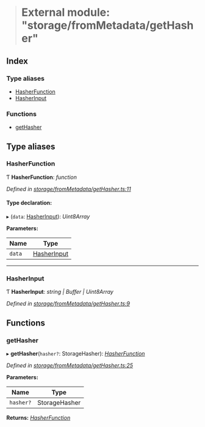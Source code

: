 > # External module: "storage/fromMetadata/getHasher"

## Index

### Type aliases

* [HasherFunction](_storage_frommetadata_gethasher_.md#hasherfunction)
* [HasherInput](_storage_frommetadata_gethasher_.md#hasherinput)

### Functions

* [getHasher](_storage_frommetadata_gethasher_.md#gethasher)

## Type aliases

###  HasherFunction

Ƭ **HasherFunction**: *function*

*Defined in [storage/fromMetadata/getHasher.ts:11](https://github.com/polkadot-js/api/blob/35622a9/packages/api-metadata/src/storage/fromMetadata/getHasher.ts#L11)*

#### Type declaration:

▸ (`data`: [HasherInput](_storage_frommetadata_gethasher_.md#hasherinput)): *Uint8Array*

**Parameters:**

Name | Type |
------ | ------ |
`data` | [HasherInput](_storage_frommetadata_gethasher_.md#hasherinput) |

___

###  HasherInput

Ƭ **HasherInput**: *string | Buffer | Uint8Array*

*Defined in [storage/fromMetadata/getHasher.ts:9](https://github.com/polkadot-js/api/blob/35622a9/packages/api-metadata/src/storage/fromMetadata/getHasher.ts#L9)*

## Functions

###  getHasher

▸ **getHasher**(`hasher?`: StorageHasher): *[HasherFunction](_storage_frommetadata_gethasher_.md#hasherfunction)*

*Defined in [storage/fromMetadata/getHasher.ts:25](https://github.com/polkadot-js/api/blob/35622a9/packages/api-metadata/src/storage/fromMetadata/getHasher.ts#L25)*

**Parameters:**

Name | Type |
------ | ------ |
`hasher?` | StorageHasher |

**Returns:** *[HasherFunction](_storage_frommetadata_gethasher_.md#hasherfunction)*